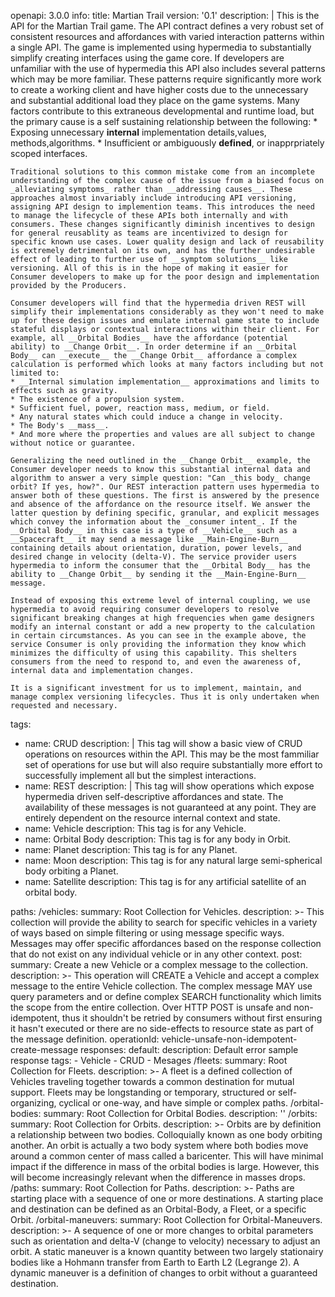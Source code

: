 openapi: 3.0.0
info:
  title: Martian Trail
  version: '0.1'
  description: |
    This is the API for the Martian Trail game. The API contract defines a very robust set of consistent resources and affordances with varied interaction patterns within a single API. The game is implemented using hypermedia to substantially simplify creating interfaces using the game core. If developers are unfamiliar with the use of hypermedia this API also includes several patterns which may be more familiar. These patterns require significantly more work to create a working client and have higher costs due to the unnecessary and substantial additional load they place on the game systems. Many factors contribute to this extraneous developmental and runtime load, but the primary cause is a self sustaining relationship between the following:
    * Exposing unnecessary __internal__ implementation details,values, methods,algorithms.
    * Insufficient or ambiguously __defined__, or inapprpriately scoped interfaces.
    
    Traditional solutions to this common mistake come from an incomplete understanding of the complex cause of the issue from a biased focus on _alleviating symptoms_ rather than __addressing causes__. These approaches almost invariably include introducing API versioning, assigning API design to implemention teams. This introduces the need to manage the lifecycle of these APIs both internally and with consumers. These changes significantly diminish incentives to design for general reusablity as teams are incentivized to design for specific known use cases. Lower quality design and lack of reusability is extremely detrimental on its own, and has the further undesirable effect of leading to further use of __symptom solutions__ like versioning. All of this is in the hope of making it easier for Consumer developers to make up for the poor design and implementation provided by the Producers.
    
    Consumer developers will find that the hypermedia driven REST will simplify their implementations considerably as they won't need to make up for these design issues and emulate internal game state to include stateful displays or contextual interactions within their client. For example, all __Orbital Bodies__ have the affordance (potential ability) to __Change Orbit__. In order determine if an __Orbital Body__ can __execute__ the __Change Orbit__ affordance a complex calculation is performed which looks at many factors including but not limited to: 
    * __Internal simulation implementation__ approximations and limits to effects such as gravity.
    * The existence of a propulsion system.
    * Sufficient fuel, power, reaction mass, medium, or field.
    * Any natural states which could induce a change in velocity.
    * The Body's __mass__.
    * And more where the properties and values are all subject to change without notice or guarantee.
    
    Generalizing the need outlined in the __Change Orbit__ example, the Consumer developer needs to know this substantial internal data and algorithm to answer a very simple question: "Can _this body_ change orbit? If yes, how?". Our REST interaction pattern uses hypermedia to answer both of these questions. The first is answered by the presence and absence of the affordance on the resource itself. We answer the latter question by defining specific, granular, and explicit messages which convey the information about the _consumer intent_. If the __Orbital Body__ in this case is a type of __Vehicle__ such as a __Spacecraft__ it may send a message like __Main-Engine-Burn__ containing details about orientation, duration, power levels, and desired change in velocity (delta-V). The service provider users hypermedia to inform the consumer that the __Orbital Body__ has the ability to __Change Orbit__ by sending it the __Main-Engine-Burn__ message.
    
    Instead of exposing this extreme level of internal coupling, we use hypermedia to avoid requiring consumer developers to resolve significant breaking changes at high frequencies when game designers modify an internal constant or add a new property to the calculation in certain circumstances. As you can see in the example above, the service Consumer is only providing the information they know which minimizes the difficulty of using this capability. This shelters consumers from the need to respond to, and even the awareness of, internal data and implementation changes.
    
    It is a significant investment for us to implement, maintain, and manage complex versioning lifecycles. Thus it is only undertaken when requested and necessary.
tags:
  - name: CRUD
    description:
      |
      This tag will show a basic view of CRUD operations on resources within the API. This may be the most fammiliar set of operations for use but will also require substantially more effort to successfully implement all but the simplest interactions.
  - name: REST
    description:
      |
      This tag will show operations which expose hypermedia driven self-descriptive affordances and state. The availability of these messages is not guaranteed at any point. They are entirely dependent on the resource internal context and state.
  - name: Vehicle
    description: This tag is for any Vehicle.
  - name: Orbital Body
    description: This tag is for any body in Orbit.
  - name: Planet
    description: This tag is for any Planet.
  - name: Moon
    description: This tag is for any natural large semi-spherical body orbiting a Planet.
  - name: Satellite
    description: This tag is for any artificial satellite of an orbital body.
  
paths:
  /vehicles:
    summary: Root Collection for Vehicles.
    description: >-
      This collection will provide the ability to search for specific vehicles
      in a variety of ways based on simple filtering or using message specific
      ways. Messages may offer specific affordances based on the response
      collection that do not exist on any individual vehicle or in any other
      context.
    post:
      summary: Create a new Vehicle or a complex message to the collection.
      description: >-
        This operation will CREATE a Vehicle and accept a complex message to the
        entire Vehicle collection. The complex message MAY use query parameters
        and or define complex SEARCH functionality which limits the scope from
        the entire collection. Over HTTP POST is unsafe and non-idempotent, thus
        it shouldn't be retried by consumers without first ensuring it hasn't
        executed or there are no side-effects to resource state as part of the
        message definition.
      operationId: vehicle-unsafe-non-idempotent-create-message
      responses:
        default:
          description: Default error sample response
      tags:
        - Vehicle
        - CRUD
        - Mesages
  /fleets:
    summary: Root Collection for Fleets.
    description: >-
      A fleet is a defined collection of Vehicles traveling together towards a
      common destination for mutual support. Fleets may be longstanding or
      temporary, structured or self-organizing, cyclical or one-way, and have
      simple or complex paths.
  /orbital-bodies:
    summary: Root Collection for Orbital Bodies.
    description: ''
  /orbits:
    summary: Root Collection for Orbits.
    description: >-
      Orbits are by definition a relationship between two bodies. Colloquially
      known as one body orbiting another. An orbit is actually a two body system
      where both bodies move around a common center of mass called a baricenter.
      This will have minimal impact if the difference in mass of the orbital
      bodies is large. However, this will become increasingly relevant when the
      difference in masses drops.
  /paths:
    summary: Root Collection for Paths.
    description: >-
      Paths are starting place with a sequence of one or more destinations. A
      starting place and destination can be defined as an Orbital-Body, a Fleet,
      or a specific Orbit.
  /orbital-maneuvers:
    summary: Root Collection for Orbital-Maneuvers.
    description: >-
      A sequence of one or more changes to orbital parameters such as
      orientation and delta-V (change to velocity) necessary to adjust an orbit.
      A static maneuver is a known quantity between two largely stationairy
      bodies like a Hohmann transfer from Earth to Earth L2 (Legrange 2). A
      dynamic maneuver is a definition of changes to orbit without a guaranteed
      destination.

